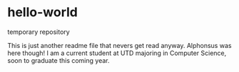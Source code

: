 # hello-world
temporary repository

This is just another readme file that nevers get read anyway. Alphonsus was here though! I am a current student at UTD majoring in Computer Science, soon to graduate this coming year.
